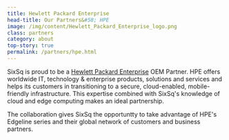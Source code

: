 ```yaml
---
title: Hewlett Packard Enterprise
head-title: Our Partners&#58; HPE
image: /img/content/Hewlett_Packard_Enterprise_logo.png
class: partners
category: about
top-story: true
permalink: /partners/hpe.html
---
```


SixSq is proud to be a [Hewlett Packard Enterprise](https://www.hpe.com/emea_europe/en/home.html) OEM Partner. HPE offers worldwide IT, technology & enterprise products, solutions and services and helps its customers in transitioning to a secure, cloud-enabled, mobile-friendly infrastructure. This expertise combined with SixSq's knowledge of cloud and edge computing makes an ideal partnership.

The collaboration gives SixSq the opportuntty to take advantage of HPE's Edgeline series and their global network of customers and business partners. 

 